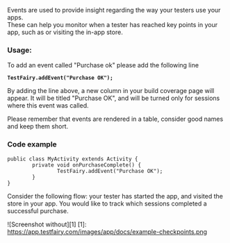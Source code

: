 Events are used to provide insight regarding the way your testers use your apps.   
These can help you monitor when a tester has reached key points in your app, such as or visiting the in-app store.      

### Usage:

To add an event called "Purchase ok" please add the following line

**`TestFairy.addEvent("Purchase OK");`**

By adding the line above, a new column in your build coverage page will appear. It will be titled "Purchase OK", and will be turned only for sessions where this event was called.   

Please remember that events are rendered in a table, consider good names and keep them short.

### Code example

```
public class MyActivity extends Activity {
        private void onPurchaseComplete() {
                TestFairy.addEvent("Purchase OK");
        }
}
```

Consider the following flow: your tester has started the app, and visited the store in your app. You would like to track which sessions completed a successful purchase.   

![Screenshot without][1] 
[1]: https://app.testfairy.com/images/app/docs/example-checkpoints.png

